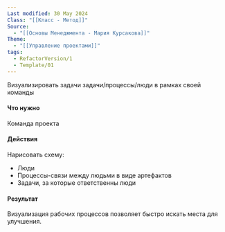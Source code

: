 ```yaml
---
Last modified: 30 May 2024
Class: "[[Класс - Метод]]"
Source:
  - "[[Основы Менеджмента - Мария Курсакова]]"
Theme:
  - "[[Управление проектами]]"
tags:
  - RefactorVersion/1
  - Template/01
---
```

Визуализировать задачи задачи/процессы/люди в рамках своей команды
#### Что нужно
Команда проекта

#### Действия
Нарисовать схему:
- Люди
- Процессы-связи между людьми в виде артефактов
- Задачи, за которые ответственны люди

#### Результат
Визуализация рабочих процессов позволяет быстро искать места для улучшения.